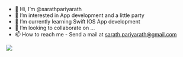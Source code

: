 - 👋 Hi, I’m @sarathpariyarath
- 👀 I’m interested in App development and a little party
- 🌱 I’m currently learning Swift IOS App development
- 💞️ I’m looking to collaborate on ...
- 📫 How to reach me - Send a mail at sarath.pariyarath@gmail.com


![](https://komarev.com/ghpvc/?username=sarathpariyarath)
<!---
sarathpariyarath/sarathpariyarath is a ✨ special ✨ repository because its `README.md` (this file) appears on your GitHub profile.
You can click the Preview link to take a look at your changes.
--->
